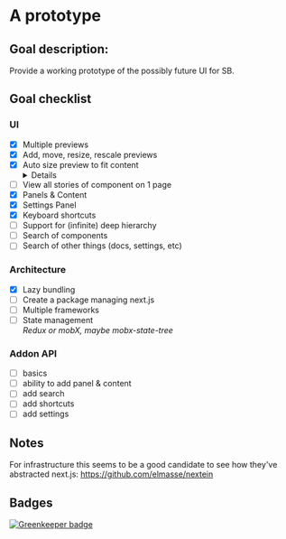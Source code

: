 
# A prototype

## Goal description:
Provide a working prototype of the possibly future UI for SB.

## Goal checklist

### UI
- [x] Multiple previews
- [x] Add, move, resize, rescale previews
- [x] Auto size preview to fit content
      <details>If the current solution falls short we could add this: https://developer.mozilla.org/nl/docs/Web/API/MutationObserver</details>
- [ ] View all stories of component on 1 page
- [x] Panels & Content
- [x] Settings Panel
- [x] Keyboard shortcuts
- [ ] Support for (infinite) deep hierarchy
- [ ] Search of components
- [ ] Search of other things (docs, settings, etc)

### Architecture
- [x] Lazy bundling
- [ ] Create a package managing next.js
- [ ] Multiple frameworks
- [ ] State management  
      *Redux or mobX, maybe mobx-state-tree*

### Addon API
- [ ] basics
- [ ] ability to add panel & content
- [ ] add search
- [ ] add shortcuts
- [ ] add settings

## Notes
For infrastructure this seems to be a good candidate to see how they've abstracted next.js:
https://github.com/elmasse/nextein

## Badges
[![Greenkeeper badge](https://badges.greenkeeper.io/ndelangen/SB4.svg)](https://greenkeeper.io/)

